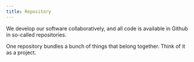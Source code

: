 ```yaml
---
title: Repository
---
```


We develop our software collaboratively, and all code is available in Github in so-called repositories.

One repository bundles a bunch of things that belong together. Think of it as a project.
